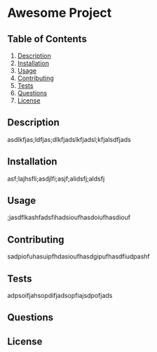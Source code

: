 # Awesome Project

## Table of Contents

1. [Description](#description)
2. [Installation](#installation)
3. [Usage](#usage)
4. [Contributing](#contributing)
5. [Tests](#tests)
6. [Questions](#questions)
7. [License](#license)


## Description<a name="description"></a>

asdlkfjas;ldfjas;dlkfjadslkfjadsl;kfjalsdfjads

## Installation<a name="installation"></a>

asf;lajhsfli;asdjlfi;asjf;alidsfj;aldsfj

## Usage<a name="usage"></a>

;jasdflkashfadsfihadsioufhasdoiufhasdiouf

## Contributing<a name="contributing"></a>

sadpiofuhasuipfhdasioufhasdgipufhasdfiudpashf

## Tests<a name="tests"></a>

adpsoifjahsopdifjadsopfiajsdpofjads

## Questions<a name="questions"></a>

## License<a name="license"></a>

